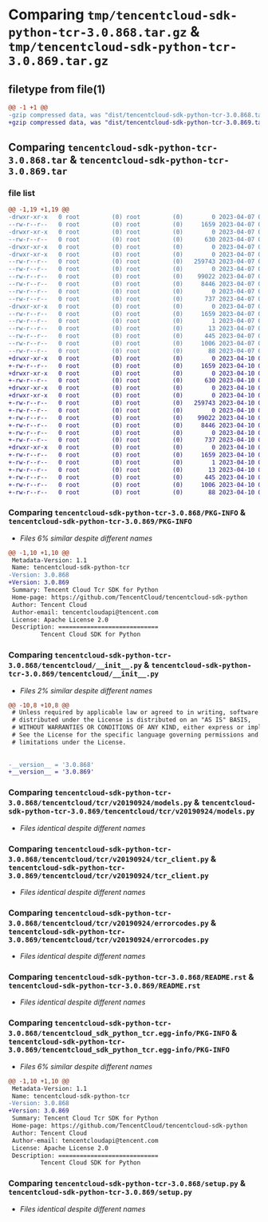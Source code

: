 # Comparing `tmp/tencentcloud-sdk-python-tcr-3.0.868.tar.gz` & `tmp/tencentcloud-sdk-python-tcr-3.0.869.tar.gz`

## filetype from file(1)

```diff
@@ -1 +1 @@
-gzip compressed data, was "dist/tencentcloud-sdk-python-tcr-3.0.868.tar", last modified: Fri Apr  7 01:00:36 2023, max compression
+gzip compressed data, was "dist/tencentcloud-sdk-python-tcr-3.0.869.tar", last modified: Mon Apr 10 03:14:48 2023, max compression
```

## Comparing `tencentcloud-sdk-python-tcr-3.0.868.tar` & `tencentcloud-sdk-python-tcr-3.0.869.tar`

### file list

```diff
@@ -1,19 +1,19 @@
-drwxr-xr-x   0 root         (0) root         (0)        0 2023-04-07 01:00:36.000000 tencentcloud-sdk-python-tcr-3.0.868/
--rw-r--r--   0 root         (0) root         (0)     1659 2023-04-07 01:00:36.000000 tencentcloud-sdk-python-tcr-3.0.868/PKG-INFO
-drwxr-xr-x   0 root         (0) root         (0)        0 2023-04-07 01:00:36.000000 tencentcloud-sdk-python-tcr-3.0.868/tencentcloud/
--rw-r--r--   0 root         (0) root         (0)      630 2023-04-07 01:00:36.000000 tencentcloud-sdk-python-tcr-3.0.868/tencentcloud/__init__.py
-drwxr-xr-x   0 root         (0) root         (0)        0 2023-04-07 01:00:36.000000 tencentcloud-sdk-python-tcr-3.0.868/tencentcloud/tcr/
-drwxr-xr-x   0 root         (0) root         (0)        0 2023-04-07 01:00:36.000000 tencentcloud-sdk-python-tcr-3.0.868/tencentcloud/tcr/v20190924/
--rw-r--r--   0 root         (0) root         (0)   259743 2023-04-07 01:00:36.000000 tencentcloud-sdk-python-tcr-3.0.868/tencentcloud/tcr/v20190924/models.py
--rw-r--r--   0 root         (0) root         (0)        0 2023-04-07 01:00:36.000000 tencentcloud-sdk-python-tcr-3.0.868/tencentcloud/tcr/v20190924/__init__.py
--rw-r--r--   0 root         (0) root         (0)    99022 2023-04-07 01:00:36.000000 tencentcloud-sdk-python-tcr-3.0.868/tencentcloud/tcr/v20190924/tcr_client.py
--rw-r--r--   0 root         (0) root         (0)     8446 2023-04-07 01:00:36.000000 tencentcloud-sdk-python-tcr-3.0.868/tencentcloud/tcr/v20190924/errorcodes.py
--rw-r--r--   0 root         (0) root         (0)        0 2023-04-07 01:00:36.000000 tencentcloud-sdk-python-tcr-3.0.868/tencentcloud/tcr/__init__.py
--rw-r--r--   0 root         (0) root         (0)      737 2023-04-07 01:00:36.000000 tencentcloud-sdk-python-tcr-3.0.868/README.rst
-drwxr-xr-x   0 root         (0) root         (0)        0 2023-04-07 01:00:36.000000 tencentcloud-sdk-python-tcr-3.0.868/tencentcloud_sdk_python_tcr.egg-info/
--rw-r--r--   0 root         (0) root         (0)     1659 2023-04-07 01:00:36.000000 tencentcloud-sdk-python-tcr-3.0.868/tencentcloud_sdk_python_tcr.egg-info/PKG-INFO
--rw-r--r--   0 root         (0) root         (0)        1 2023-04-07 01:00:36.000000 tencentcloud-sdk-python-tcr-3.0.868/tencentcloud_sdk_python_tcr.egg-info/dependency_links.txt
--rw-r--r--   0 root         (0) root         (0)       13 2023-04-07 01:00:36.000000 tencentcloud-sdk-python-tcr-3.0.868/tencentcloud_sdk_python_tcr.egg-info/top_level.txt
--rw-r--r--   0 root         (0) root         (0)      445 2023-04-07 01:00:36.000000 tencentcloud-sdk-python-tcr-3.0.868/tencentcloud_sdk_python_tcr.egg-info/SOURCES.txt
--rw-r--r--   0 root         (0) root         (0)     1006 2023-04-07 01:00:36.000000 tencentcloud-sdk-python-tcr-3.0.868/setup.py
--rw-r--r--   0 root         (0) root         (0)       88 2023-04-07 01:00:36.000000 tencentcloud-sdk-python-tcr-3.0.868/setup.cfg
+drwxr-xr-x   0 root         (0) root         (0)        0 2023-04-10 03:14:48.000000 tencentcloud-sdk-python-tcr-3.0.869/
+-rw-r--r--   0 root         (0) root         (0)     1659 2023-04-10 03:14:48.000000 tencentcloud-sdk-python-tcr-3.0.869/PKG-INFO
+drwxr-xr-x   0 root         (0) root         (0)        0 2023-04-10 03:14:48.000000 tencentcloud-sdk-python-tcr-3.0.869/tencentcloud/
+-rw-r--r--   0 root         (0) root         (0)      630 2023-04-10 03:14:48.000000 tencentcloud-sdk-python-tcr-3.0.869/tencentcloud/__init__.py
+drwxr-xr-x   0 root         (0) root         (0)        0 2023-04-10 03:14:48.000000 tencentcloud-sdk-python-tcr-3.0.869/tencentcloud/tcr/
+drwxr-xr-x   0 root         (0) root         (0)        0 2023-04-10 03:14:48.000000 tencentcloud-sdk-python-tcr-3.0.869/tencentcloud/tcr/v20190924/
+-rw-r--r--   0 root         (0) root         (0)   259743 2023-04-10 03:14:48.000000 tencentcloud-sdk-python-tcr-3.0.869/tencentcloud/tcr/v20190924/models.py
+-rw-r--r--   0 root         (0) root         (0)        0 2023-04-10 03:14:48.000000 tencentcloud-sdk-python-tcr-3.0.869/tencentcloud/tcr/v20190924/__init__.py
+-rw-r--r--   0 root         (0) root         (0)    99022 2023-04-10 03:14:48.000000 tencentcloud-sdk-python-tcr-3.0.869/tencentcloud/tcr/v20190924/tcr_client.py
+-rw-r--r--   0 root         (0) root         (0)     8446 2023-04-10 03:14:48.000000 tencentcloud-sdk-python-tcr-3.0.869/tencentcloud/tcr/v20190924/errorcodes.py
+-rw-r--r--   0 root         (0) root         (0)        0 2023-04-10 03:14:48.000000 tencentcloud-sdk-python-tcr-3.0.869/tencentcloud/tcr/__init__.py
+-rw-r--r--   0 root         (0) root         (0)      737 2023-04-10 03:14:48.000000 tencentcloud-sdk-python-tcr-3.0.869/README.rst
+drwxr-xr-x   0 root         (0) root         (0)        0 2023-04-10 03:14:48.000000 tencentcloud-sdk-python-tcr-3.0.869/tencentcloud_sdk_python_tcr.egg-info/
+-rw-r--r--   0 root         (0) root         (0)     1659 2023-04-10 03:14:48.000000 tencentcloud-sdk-python-tcr-3.0.869/tencentcloud_sdk_python_tcr.egg-info/PKG-INFO
+-rw-r--r--   0 root         (0) root         (0)        1 2023-04-10 03:14:48.000000 tencentcloud-sdk-python-tcr-3.0.869/tencentcloud_sdk_python_tcr.egg-info/dependency_links.txt
+-rw-r--r--   0 root         (0) root         (0)       13 2023-04-10 03:14:48.000000 tencentcloud-sdk-python-tcr-3.0.869/tencentcloud_sdk_python_tcr.egg-info/top_level.txt
+-rw-r--r--   0 root         (0) root         (0)      445 2023-04-10 03:14:48.000000 tencentcloud-sdk-python-tcr-3.0.869/tencentcloud_sdk_python_tcr.egg-info/SOURCES.txt
+-rw-r--r--   0 root         (0) root         (0)     1006 2023-04-10 03:14:48.000000 tencentcloud-sdk-python-tcr-3.0.869/setup.py
+-rw-r--r--   0 root         (0) root         (0)       88 2023-04-10 03:14:48.000000 tencentcloud-sdk-python-tcr-3.0.869/setup.cfg
```

### Comparing `tencentcloud-sdk-python-tcr-3.0.868/PKG-INFO` & `tencentcloud-sdk-python-tcr-3.0.869/PKG-INFO`

 * *Files 6% similar despite different names*

```diff
@@ -1,10 +1,10 @@
 Metadata-Version: 1.1
 Name: tencentcloud-sdk-python-tcr
-Version: 3.0.868
+Version: 3.0.869
 Summary: Tencent Cloud Tcr SDK for Python
 Home-page: https://github.com/TencentCloud/tencentcloud-sdk-python
 Author: Tencent Cloud
 Author-email: tencentcloudapi@tencent.com
 License: Apache License 2.0
 Description: ============================
         Tencent Cloud SDK for Python
```

### Comparing `tencentcloud-sdk-python-tcr-3.0.868/tencentcloud/__init__.py` & `tencentcloud-sdk-python-tcr-3.0.869/tencentcloud/__init__.py`

 * *Files 2% similar despite different names*

```diff
@@ -10,8 +10,8 @@
 # Unless required by applicable law or agreed to in writing, software
 # distributed under the License is distributed on an "AS IS" BASIS,
 # WITHOUT WARRANTIES OR CONDITIONS OF ANY KIND, either express or implied.
 # See the License for the specific language governing permissions and
 # limitations under the License.
 
 
-__version__ = '3.0.868'
+__version__ = '3.0.869'
```

### Comparing `tencentcloud-sdk-python-tcr-3.0.868/tencentcloud/tcr/v20190924/models.py` & `tencentcloud-sdk-python-tcr-3.0.869/tencentcloud/tcr/v20190924/models.py`

 * *Files identical despite different names*

### Comparing `tencentcloud-sdk-python-tcr-3.0.868/tencentcloud/tcr/v20190924/tcr_client.py` & `tencentcloud-sdk-python-tcr-3.0.869/tencentcloud/tcr/v20190924/tcr_client.py`

 * *Files identical despite different names*

### Comparing `tencentcloud-sdk-python-tcr-3.0.868/tencentcloud/tcr/v20190924/errorcodes.py` & `tencentcloud-sdk-python-tcr-3.0.869/tencentcloud/tcr/v20190924/errorcodes.py`

 * *Files identical despite different names*

### Comparing `tencentcloud-sdk-python-tcr-3.0.868/README.rst` & `tencentcloud-sdk-python-tcr-3.0.869/README.rst`

 * *Files identical despite different names*

### Comparing `tencentcloud-sdk-python-tcr-3.0.868/tencentcloud_sdk_python_tcr.egg-info/PKG-INFO` & `tencentcloud-sdk-python-tcr-3.0.869/tencentcloud_sdk_python_tcr.egg-info/PKG-INFO`

 * *Files 6% similar despite different names*

```diff
@@ -1,10 +1,10 @@
 Metadata-Version: 1.1
 Name: tencentcloud-sdk-python-tcr
-Version: 3.0.868
+Version: 3.0.869
 Summary: Tencent Cloud Tcr SDK for Python
 Home-page: https://github.com/TencentCloud/tencentcloud-sdk-python
 Author: Tencent Cloud
 Author-email: tencentcloudapi@tencent.com
 License: Apache License 2.0
 Description: ============================
         Tencent Cloud SDK for Python
```

### Comparing `tencentcloud-sdk-python-tcr-3.0.868/setup.py` & `tencentcloud-sdk-python-tcr-3.0.869/setup.py`

 * *Files identical despite different names*

